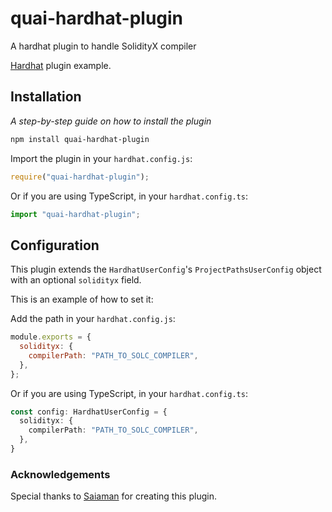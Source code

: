 # quai-hardhat-plugin

A hardhat plugin to handle SolidityX compiler

[Hardhat](https://hardhat.org) plugin example.

## Installation

_A step-by-step guide on how to install the plugin_

```bash
npm install quai-hardhat-plugin
```

Import the plugin in your `hardhat.config.js`:

```js
require("quai-hardhat-plugin");
```

Or if you are using TypeScript, in your `hardhat.config.ts`:

```ts
import "quai-hardhat-plugin";
```

## Configuration

This plugin extends the `HardhatUserConfig`'s `ProjectPathsUserConfig` object with an optional
`solidityx` field.

This is an example of how to set it:

Add the path in your `hardhat.config.js`:
```js
module.exports = {
  solidityx: {
    compilerPath: "PATH_TO_SOLC_COMPILER",
  },
};
```

Or if you are using TypeScript, in your `hardhat.config.ts`:
```ts
const config: HardhatUserConfig = {
  solidityx: {
    compilerPath: "PATH_TO_SOLC_COMPILER",
  },
}
```

### Acknowledgements

Special thanks to [Saiaman](https://github.com/saiaman) for creating this plugin.

